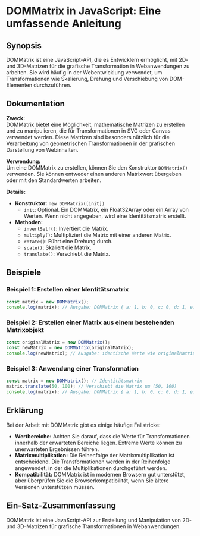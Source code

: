 <!--
Meta Description: # DOMMatrix in JavaScript: Eine umfassende Anleitung ## Synopsis DOMMatrix ist eine JavaScript-API, die es Entwicklern ermöglicht, mit 2D- und 3D-Matr...
Meta Keywords: dommatrix, die, matrix, eine, der
-->

# DOMMatrix in JavaScript: Eine umfassende Anleitung

## Synopsis
DOMMatrix ist eine JavaScript-API, die es Entwicklern ermöglicht, mit 2D- und 3D-Matrizen für die grafische Transformation in Webanwendungen zu arbeiten. Sie wird häufig in der Webentwicklung verwendet, um Transformationen wie Skalierung, Drehung und Verschiebung von DOM-Elementen durchzuführen.

## Dokumentation
**Zweck:**  
DOMMatrix bietet eine Möglichkeit, mathematische Matrizen zu erstellen und zu manipulieren, die für Transformationen in SVG oder Canvas verwendet werden. Diese Matrizen sind besonders nützlich für die Verarbeitung von geometrischen Transformationen in der grafischen Darstellung von Webinhalten.

**Verwendung:**  
Um eine DOMMatrix zu erstellen, können Sie den Konstruktor `DOMMatrix()` verwenden. Sie können entweder einen anderen Matrixwert übergeben oder mit den Standardwerten arbeiten. 

**Details:**
- **Konstruktor:** `new DOMMatrix([init])`
  - `init`: Optional. Ein DOMMatrix, ein Float32Array oder ein Array von Werten. Wenn nicht angegeben, wird eine Identitätsmatrix erstellt.
- **Methoden:**
  - `invertSelf()`: Invertiert die Matrix.
  - `multiply()`: Multipliziert die Matrix mit einer anderen Matrix.
  - `rotate()`: Führt eine Drehung durch.
  - `scale()`: Skaliert die Matrix.
  - `translate()`: Verschiebt die Matrix.

## Beispiele
### Beispiel 1: Erstellen einer Identitätsmatrix
```javascript
const matrix = new DOMMatrix();
console.log(matrix); // Ausgabe: DOMMatrix { a: 1, b: 0, c: 0, d: 1, e: 0, f: 0 }
```

### Beispiel 2: Erstellen einer Matrix aus einem bestehenden Matrixobjekt
```javascript
const originalMatrix = new DOMMatrix();
const newMatrix = new DOMMatrix(originalMatrix);
console.log(newMatrix); // Ausgabe: identische Werte wie originalMatrix
```

### Beispiel 3: Anwendung einer Transformation
```javascript
const matrix = new DOMMatrix(); // Identitätsmatrix
matrix.translate(50, 100); // Verschiebt die Matrix um (50, 100)
console.log(matrix); // Ausgabe: DOMMatrix { a: 1, b: 0, c: 0, d: 1, e: 50, f: 100 }
```

## Erklärung
Bei der Arbeit mit DOMMatrix gibt es einige häufige Fallstricke:
- **Wertbereiche:** Achten Sie darauf, dass die Werte für Transformationen innerhalb der erwarteten Bereiche liegen. Extreme Werte können zu unerwarteten Ergebnissen führen.
- **Matrixmultiplikation:** Die Reihenfolge der Matrixmultiplikation ist entscheidend. Die Transformationen werden in der Reihenfolge angewendet, in der die Multiplikationen durchgeführt werden.
- **Kompatibilität:** DOMMatrix ist in modernen Browsern gut unterstützt, aber überprüfen Sie die Browserkompatibilität, wenn Sie ältere Versionen unterstützen müssen.

## Ein-Satz-Zusammenfassung
DOMMatrix ist eine JavaScript-API zur Erstellung und Manipulation von 2D- und 3D-Matrizen für grafische Transformationen in Webanwendungen.